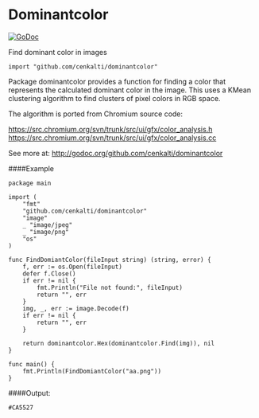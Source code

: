 Dominantcolor
============

[![GoDoc](https://godoc.org/github.com/cenkalti/dominantcolor?status.svg)](http://godoc.org/github.com/cenkalti/dominantcolor)

Find dominant color in images

```
import "github.com/cenkalti/dominantcolor"
```

Package dominantcolor provides a function for finding a color that represents the calculated dominant color in the image. This uses a KMean clustering algorithm to find clusters of pixel colors in RGB space.

The algorithm is ported from Chromium source code:

https://src.chromium.org/svn/trunk/src/ui/gfx/color_analysis.h
https://src.chromium.org/svn/trunk/src/ui/gfx/color_analysis.cc

See more at: http://godoc.org/github.com/cenkalti/dominantcolor

####Example

```
package main

import (
	"fmt"
	"github.com/cenkalti/dominantcolor"
	"image"
	_ "image/jpeg"
	_ "image/png"
	"os"
)

func FindDomiantColor(fileInput string) (string, error) {
	f, err := os.Open(fileInput)
	defer f.Close()
	if err != nil {
		fmt.Println("File not found:", fileInput)
		return "", err
	}
	img, _, err := image.Decode(f)
	if err != nil {
		return "", err
	}

	return dominantcolor.Hex(dominantcolor.Find(img)), nil
}

func main() {
	fmt.Println(FindDomiantColor("aa.png"))
}

```

####Output:
```
#CA5527
```
